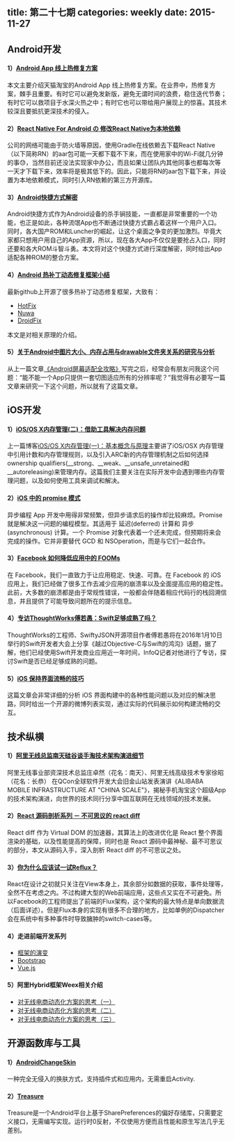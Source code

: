 title: 第二十七期
categories: weekly
date: 2015-11-27
---

## Android开发

#### 1）[Android App 线上热修复方案](http://lirenlong.github.io/hotfix/)

本文主要介绍天猫淘宝的Android App 线上热修复方案。在业界中，热修复方案，棘手且重要。有时它可以避免发新版，避免无谓时间的浪费，稳住迭代节奏；有时它可以救项目于水深火热之中；有时它也可以带给用户展现上的惊喜。其技术较深且要抵抗更深技术的侵入。

#### 2）[React Native For Android の 修改React Native为本地依赖](http://www.jianshu.com/p/cca40c19faa0) 

公司的网络可能由于防火墙等原因，使用Gradle在线依赖去下载React Native（以下简称RN）的aar包可能一天都下载不下来，而在使用家中的Wi-Fi就几分钟的事😓，当然目前还没法实现家中办公，而且如果让团队内其他同事也都每次等一天才下载下来，效率将是极其低下的。因此，只能将RN的aar包下载下来，并设置为本地依赖模式，同时引入RN依赖的第三方开源库。

#### 3）[Android快捷方式解密](http://www.jianshu.com/p/dc3d04337d00)

Android快捷方式作为Android设备的杀手锏技能，一直都是非常重要的一个功能，也正是如此，各种流氓App也不断通过快捷方式霸占着这样一个用户入口。
同时，各大国产ROM和Luncher的崛起，让这个桌面之争变的更加激烈。毕竟大家都只想用户用自己的App资源，所以，现在各大App不仅仅是要抢占入口，同时还要和各大ROM斗智斗勇。本文将对这个快捷方式进行深度解密，同时给出App适配各种ROM的整合方案。

#### 4）[Android 热补丁动态修复框架小结](http://blog.csdn.net/lmj623565791/article/details/49883661)

最新github上开源了很多热补丁动态修复框架，大致有：

* [HotFix](https://github.com/dodola/HotFix)
* [Nuwa](https://github.com/jasonross/Nuwa)
* [DroidFix](https://github.com/bunnyblue/DroidFix)

本文是对相关原理的介绍。

#### 5）[关于Android中图片大小、内存占用与drawable文件夹关系的研究与分析](http://blog.csdn.net/zhaokaiqiang1992/article/details/49787117)

从上一篇文章[《Android屏幕适配全攻略》](http://blog.csdn.net/zhaokaiqiang1992/article/details/45419023)写完之后，经常会有朋友问我这个问题：“能不能一个App只提供一套切图适应所有的分辨率呢？”我觉得有必要写一篇文章来研究一下这个问题，所以就有了这篇文章。

## iOS开发

#### 1）[iOS/OS X内存管理(二)：借助工具解决内存问题](http://www.jianshu.com/p/09c5141d4531)

上一篇博客[iOS/OS X内存管理(一)：基本概念与原理](http://www.jianshu.com/p/1928b54e1253)主要讲了iOS/OSX 内存管理中引用计数和内存管理规则，以及引入ARC新的内存管理机制之后如何选择ownership qualifiers(__strong、__weak、__unsafe_unretained和__autoreleasing)来管理内存。这篇我们主要关注在实际开发中会遇到哪些内存管理问题，以及如何使用工具来调试和解决。

#### 2）[iOS 中的 promise 模式](http://nathanli.cn/2015/11/15/ios-%E4%B8%AD%E7%9A%84-promise-%E6%A8%A1%E5%BC%8F/)

异步编程 App 开发中用得非常频繁，但异步请求后的操作却比较麻烦。Promise 就是解决这一问题的编程模型。其适用于 延迟(deferred) 计算和 异步(asynchronous) 计算。一个 Promise 对象代表着一个还未完成，但预期将来会完成的操作。它并非要替代 GCD 和 NSOperation，而是与它们一起合作。

#### 3）[Facebook 如何降低应用中的 FOOMs](http://ios.jobbole.com/82881/)

在 Facebook，我们一直致力于让应用稳定、快速、可靠。在 Facebook 的 iOS 应用上，我们已经做了很多工作去减少应用的崩溃率以及全面提高应用的稳定性。此前，大多数的崩溃都是由于常规性错误，一般都会伴随着相应代码行的栈回溯信息，并且提供了可能导致问题所在的提示信息。

#### 4）[专访ThoughtWorks傅若愚：Swift足够成熟了吗？](http://www.infoq.com/cn/news/2015/11/furuoyu-interview#0-tsina-1-51889-397232819ff9a47a7b7e80a40613cfe1)

ThoughtWorks的工程师、SwiftyJSON开源项目作者傅若愚将在2016年1月10日举行的Swift开发者大会上分享《越过Objective-C与Swift的鸿沟》话题，据了解，他们已经使用Swift开发商业应用近一年时间，InfoQ记者对他进行了专访，探讨Swift是否已经足够成熟的问题。

#### 5）[iOS 保持界面流畅的技巧](http://blog.ibireme.com/2015/11/12/smooth_user_interfaces_for_ios/)

这篇文章会非常详细的分析 iOS 界面构建中的各种性能问题以及对应的解决思路，同时给出一个开源的微博列表实现，通过实际的代码展示如何构建流畅的交互。

## 技术纵横

#### 1）[阿里无线总监南天硅谷谈手淘技术架构演进细节](http://mp.weixin.qq.com/s?__biz=MjM5MDE0Mjc4MA==&mid=400995270&idx=1&sn=5b090490896f95b061a3ccd86baa3274&scene=0#wechat_redirect)

阿里无线事业部资深技术总监庄卓然（花名：南天）、阿里无线高级技术专家徐昭（花名：长恭） 在QCon全球软件开发大会旧金山站发表演讲《ALIBABA MOBILE INFRASTRUCTURE AT "CHINA SCALE"》，揭秘手机淘宝这个超级App的技术架构演进，向世界的技术同行分享中国互联网在无线领域的技术发展。

#### 2）[React 源码剖析系列 － 不可思议的 react diff](http://zhuanlan.zhihu.com/purerender/20346379)

React diff 作为 Virtual DOM 的加速器，其算法上的改进优化是 React 整个界面渲染的基础，以及性能提高的保障，同时也是 React 源码中最神秘、最不可思议的部分，本文从源码入手，深入剖析 React diff 的不可思议之处。

#### 3）[你为什么应该试一试Reflux？](http://icodeit.org/2015/11/get-started-with-reflux/)

React在设计之初就只关注在View本身上，其余部分如数据的获取，事件处理等，全然不在考虑之内。不过构建大型的Web前端应用，这些点又实在不可避免。所以Facebook的工程师提出了前端的Flux架构，这个架构的最大特点是单向数据流（后面详述）。但是Flux本身的实现有很多不合理的地方，比如单例的Dispatcher会在系统中有多种事件时导致臃肿的switch-cases等。

#### 4）走进前端开发系列

* [框架的演变](http://mp.weixin.qq.com/s?__biz=MzAwMjMxNzQ0MQ==&mid=400374759&idx=1&sn=78830f8b92d7ae4f0f6d40aeee1ecd16&scene=21#wechat_redirect)
* [Bootstrap](http://mp.weixin.qq.com/s?__biz=MzAwMjMxNzQ0MQ==&mid=400251821&idx=1&sn=fd15531f423fc5004f121e7724cacac4&scene=21#wechat_redirect)
* [Vue.js](http://mp.weixin.qq.com/s?__biz=MzAwMjMxNzQ0MQ==&mid=400512217&idx=1&sn=ccd10f10315e29a22cd2b0f79f849cb2#rd)

#### 5）阿里Hybrid框架Weex相关介绍

* [对无线电商动态化方案的思考（一）](https://github.com/amfe/article/issues/13#issuecomment-157405564)
* [对无线电商动态化方案的思考（二）](https://github.com/amfe/article/issues/14)
* [对无线电商动态化方案的思考（三）](https://github.com/amfe/article/issues/15)

## 开源函数库与工具

#### 1）[AndroidChangeSkin](https://github.com/hongyangAndroid/AndroidChangeSkin)

一种完全无侵入的换肤方式，支持插件式和应用内，无需重启Activity.

#### 2）[Treasure](https://github.com/baoyongzhang/Treasure)

Treasure是一个Android平台上基于SharePreferences的偏好存储库，只需要定义接口，无需编写实现。运行时0反射，不仅使用方便而且性能和原生写法几乎无差别。
